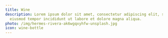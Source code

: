 ```yaml
---
title: Wine
description: Lorem ipsum dolor sit amet, consectetur adipiscing elit, sed do
  eiusmod tempor incididunt ut labore et dolore magna aliqua.
photo: /img/hermes-rivera-ak6wgqxyhfw-unsplash.jpg
icon: wine-bottle
---
```

